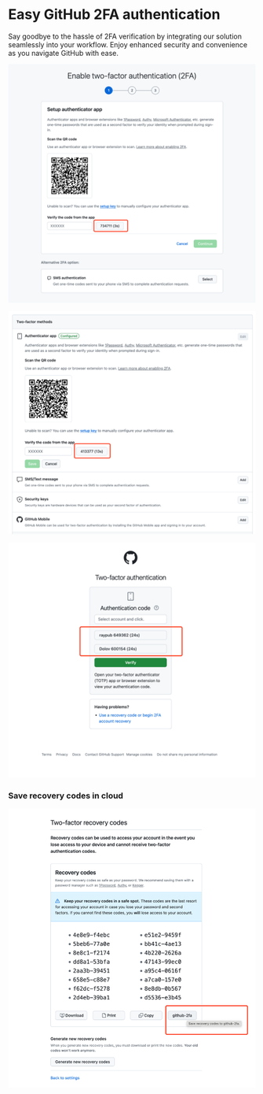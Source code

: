 # Easy GitHub 2FA authentication

Say goodbye to the hassle of 2FA verification by integrating our solution seamlessly into your workflow. Enjoy enhanced security and convenience as you navigate GitHub with ease.

![img](./screenshots/WX20240416-093157@2x.png)

![img](./screenshots/WX20240416-095619@2x.png)

![img](./screenshots/WX20240416-111958@2x.png)

### Save recovery codes in cloud
![img](./screenshots/WX20240416-100522@2x.png)